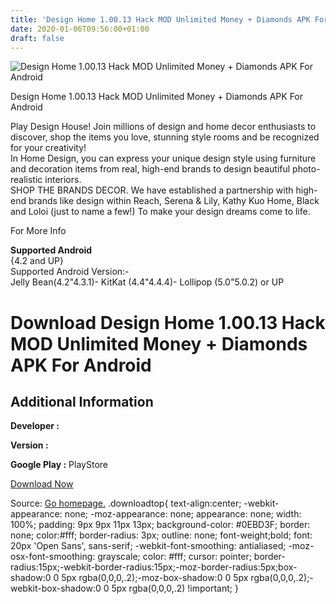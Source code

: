 ```yaml
---
title: 'Design Home 1.00.13 Hack MOD Unlimited Money + Diamonds APK For Android'
date: 2020-01-06T09:56:00+01:00
draft: false
---
```


![Design Home 1.00.13 Hack MOD Unlimited Money + Diamonds APK For Android](https://i0.wp.com/apkhome.net/wp-content/uploads/2016/12/Design-Home-1.00.13.png "Design Home 1.00.13 Hack MOD Unlimited Money + Diamonds APK For Android")

  

Design Home 1.00.13 Hack MOD Unlimited Money + Diamonds APK For Android

Play Design House! Join millions of design and home decor enthusiasts to discover, shop the items you love, stunning style rooms and be recognized for your creativity!  
In Home Design, you can express your unique design style using furniture and decoration items from real, high-end brands to design beautiful photo-realistic interiors.  
SHOP THE BRANDS DECOR. We have established a partnership with high-end brands like design within Reach, Serena & Lily, Kathy Kuo Home, Black and Loloi (just to name a few!) To make your design dreams come to life.

For More Info

**Supported Android**  
{4.2 and UP}  
Supported Android Version:-  
Jelly Bean(4.2"4.3.1)- KitKat (4.4"4.4.4)- Lollipop (5.0"5.0.2) or UP

Download Design Home 1.00.13 Hack MOD Unlimited Money + Diamonds APK For Android
================================================================================

Additional Information
----------------------

**Developer :**

**Version :**

**Google Play :** PlayStore

  

[Download Now](https://store4app.co/post/design-home-1-00-13-hack-mod-unlimited-money-diamonds-apk-for-android_1573672130)

  
Source: [Go homepage.](https://store4app.co/post/design-home-1-00-13-hack-mod-unlimited-money-diamonds-apk-for-android_1573672130) .downloadtop{ text-align:center; -webkit-appearance: none; -moz-appearance: none; appearance: none; width: 100%; padding: 9px 9px 11px 13px; background-color: #0EBD3F; border: none; color:#fff; border-radius: 3px; outline: none; font-weight;bold; font: 20px 'Open Sans', sans-serif; -webkit-font-smoothing: antialiased; -moz-osx-font-smoothing: grayscale; color: #fff; cursor: pointer; border-radius:15px;-webkit-border-radius:15px;-moz-border-radius:5px;box-shadow:0 0 5px rgba(0,0,0,.2);-moz-box-shadow:0 0 5px rgba(0,0,0,.2);-webkit-box-shadow:0 0 5px rgba(0,0,0,.2) !important; }